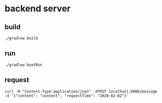 # backend server

## build

```shell script
./gradlew build
```

## run

```shell script
./gradlew bootRun
```

## request

```shell script
curl -H "Content-Type:application/json" -XPOST localhost:8080/message -d '{"content": "content", "requestTime": "2020-02-02"}'
```

